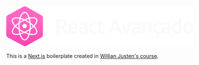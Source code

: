 ![React Avançado](./public/img/logo.svg)

This is a [Next.js](https://nextjs.org/) boilerplate created in [Willian Justen's course](https://reactavancado.com.br/).
